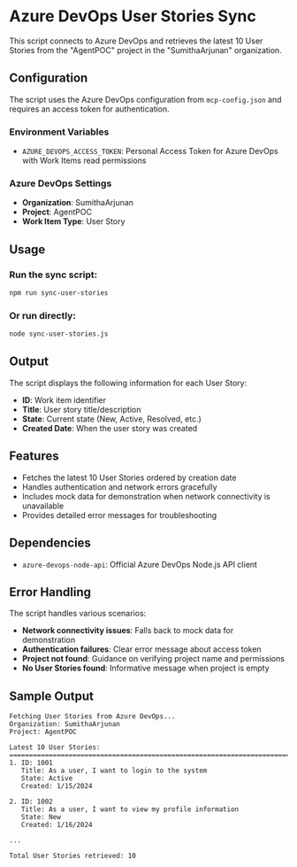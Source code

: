 # Azure DevOps User Stories Sync

This script connects to Azure DevOps and retrieves the latest 10 User Stories from the "AgentPOC" project in the "SumithaArjunan" organization.

## Configuration

The script uses the Azure DevOps configuration from `mcp-config.json` and requires an access token for authentication.

### Environment Variables

- `AZURE_DEVOPS_ACCESS_TOKEN`: Personal Access Token for Azure DevOps with Work Items read permissions

### Azure DevOps Settings

- **Organization**: SumithaArjunan
- **Project**: AgentPOC
- **Work Item Type**: User Story

## Usage

### Run the sync script:

```bash
npm run sync-user-stories
```

### Or run directly:

```bash
node sync-user-stories.js
```

## Output

The script displays the following information for each User Story:

- **ID**: Work item identifier
- **Title**: User story title/description
- **State**: Current state (New, Active, Resolved, etc.)
- **Created Date**: When the user story was created

## Features

- Fetches the latest 10 User Stories ordered by creation date
- Handles authentication and network errors gracefully
- Includes mock data for demonstration when network connectivity is unavailable
- Provides detailed error messages for troubleshooting

## Dependencies

- `azure-devops-node-api`: Official Azure DevOps Node.js API client

## Error Handling

The script handles various scenarios:

- **Network connectivity issues**: Falls back to mock data for demonstration
- **Authentication failures**: Clear error message about access token
- **Project not found**: Guidance on verifying project name and permissions
- **No User Stories found**: Informative message when project is empty

## Sample Output

```
Fetching User Stories from Azure DevOps...
Organization: SumithaArjunan
Project: AgentPOC

Latest 10 User Stories:
================================================================================
1. ID: 1001
   Title: As a user, I want to login to the system
   State: Active
   Created: 1/15/2024

2. ID: 1002
   Title: As a user, I want to view my profile information
   State: New
   Created: 1/16/2024

...

Total User Stories retrieved: 10
```